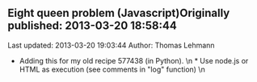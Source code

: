 ## Eight queen problem (Javascript)Originally published: 2013-03-20 18:58:44 
Last updated: 2013-03-20 19:03:44 
Author: Thomas Lehmann 
 
 * Adding this for my old recipe 577438 (in Python).\n * Use node.js or HTML as execution (see comments in "log" function)\n